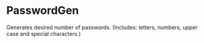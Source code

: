 # PasswordGen
 Generates desired number of passwords. (Includes: letters, numbers, upper case and special characters.)
